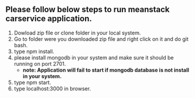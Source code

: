 ## Please follow below steps to run meanstack carservice application.

1) Dowload zip file or clone folder in your local system.
2) Go to folder were you downloaded zip file and right click on it
   and do git bash.
3) type npm install.
4) please install mongodb in your system and make sure it should be 
   running on port 2701.
   * **note: Application will fail to start if mongodb database is not install in your system.**
5) type npm start.
6) type localhost:3000 in browser.
